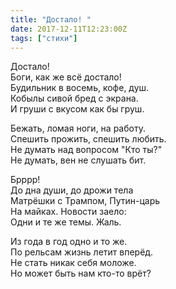 ```yaml
---
title: "Достало! "
date: 2017-12-11T12:23:00Z
tags: ["стихи"]
---
```


Достало!  
Боги, как же всё достало!  
Будильник в восемь, кофе, душ.  
Кобылы сивой бред с экрана.  
И груши с вкусом как бы груш.

Бежать, ломая ноги, на работу.  
Спешить прожить, спешить любить.  
Не думать над вопросом "Кто ты?"  
Не думать, вен не слушать бит.

Брррр!  
До дна души, до дрожи тела  
Матрёшки с Трампом, Путин-царь  
На майках. Новости заело:  
Одни и те же темы. Жаль.

Из года в год одно и то же.  
По рельсам жизнь летит вперёд.  
Не стать никак себя моложе.  
Но может быть нам кто-то врёт?  
